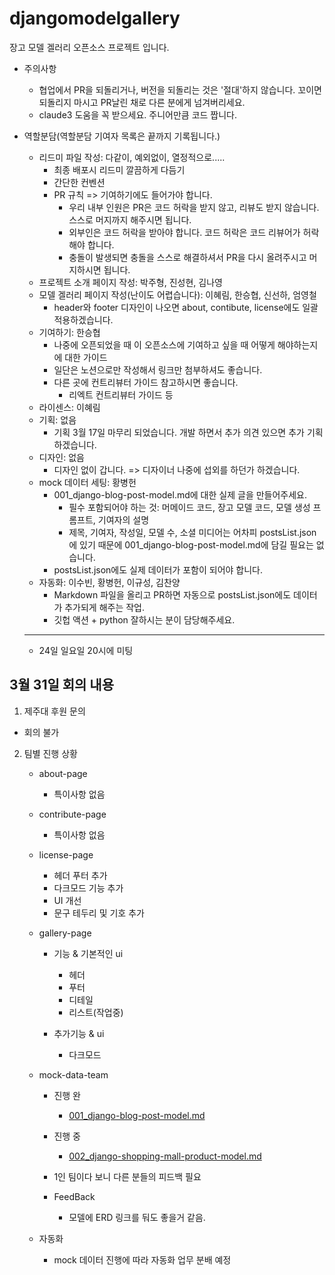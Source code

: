 # djangomodelgallery
장고 모델 겔러리 오픈소스 프로젝트 입니다.
* 주의사항
    * 협업에서 PR을 되돌리거나, 버전을 되돌리는 것은 '절대'하지 않습니다. 꼬이면 되돌리지 마시고 PR날린 채로 다른 분에게 넘겨버리세요.
    * claude3 도움을 꼭 받으세요. 주니어만큼 코드 짭니다.
* 역할분담(역할분담 기여자 목록은 끝까지 기록됩니다.)
    * 리드미 파일 작성: 다같이, 예외없이, 열정적으로.....
        - 최종 배포시 리드미 깔끔하게 다듬기
        - 간단한 컨벤션
        - PR 규칙 => 기여하기에도 들어가야 합니다.
            - 우리 내부 인원은 PR은 코드 허락을 받지 않고, 리뷰도 받지 않습니다. 스스로 머지까지 해주시면 됩니다.
            - 외부인은 코드 허락을 받아야 합니다. 코드 허락은 코드 리뷰어가 허락해야 합니다.
            - 충돌이 발생되면 충돌을 스스로 해결하셔서 PR을 다시 올려주시고 머지하시면 됩니다.
    * 프로젝트 소개 페이지 작성: 박주형, 진성현, 김나영
    * 모델 겔러리 페이지 작성(난이도 어렵습니다): 이혜림, 한승협, 신선하, 엄영철
        - header와 footer 디자인이 나오면 about, contibute, license에도 일괄 적용하겠습니다.
    * 기여하기: 한승협
        - 나중에 오픈되었을 때 이 오픈소스에 기여하고 싶을 때 어떻게 해야하는지에 대한 가이드
        - 일단은 노션으로만 작성해서 링크만 첨부하셔도 좋습니다.
        - 다른 곳에 컨트리뷰터 가이드 참고하시면 좋습니다. 
            - 리엑트 컨트리뷰터 가이드 등
    * 라이센스: 이혜림
    * 기획: 없음
        - 기획 3월 17일 마무리 되었습니다. 개발 하면서 추가 의견 있으면 추가 기획 하겠습니다.
    * 디자인: 없음
        - 디자인 없이 갑니다. => 디자이너 나중에 섭외를 하던가 하겠습니다.
    * mock 데이터 세팅: 황병헌
        - 001_django-blog-post-model.md에 대한 실제 글을 만들어주세요.
            - 필수 포함되어야 하는 것: 머메이드 코드, 장고 모델 코드, 모델 생성 프롬프트, 기여자의 설명
            - 제목, 기여자, 작성일, 모델 수, 소셜 미디어는 어차피 postsList.json에 있기 때문에 001_django-blog-post-model.md에 담길 필요는 없습니다.
        - postsList.json에도 실제 데이터가 포함이 되어야 합니다.
    * 자동화: 이수빈, 황병헌, 이규성, 김찬양
        - Markdown 파일을 올리고 PR하면 자동으로 postsList.json에도 데이터가 추가되게 해주는 작업.
        - 깃헙 액션 + python 잘하시는 분이 담당해주세요.

    ---

    * 24일 일요일 20시에 미팅 

## 3월 31일 회의 내용
1. 제주대 후원 문의
 - 회의 불가

2. 팀별 진행 상황
    * about-page
        - 특이사항 없음

    * contribute-page
        - 특이사항 없음

    * license-page
        - 헤더 푸터 추가
        - 다크모드 기능 추가
        - UI 개선
        - 문구 테두리 및 기호 추가

    * gallery-page
        - 기능 & 기본적인 ui
            - 헤더
            - 푸터
            - 디테일
            - 리스트(작업중)

        - 추가기능 & ui
            - 다크모드

    * mock-data-team
        - 진행 완
            - [001_django-blog-post-model.md](src/posts/001_django-blog-post-model.md)
        - 진행 중
            - [002_django-shopping-mall-product-model.md](src/posts/002_django-shopping-mall-product-model.md)

        - 1인 팀이다 보니 다른 분들의 피드백 필요

        - FeedBack
            - 모델에 ERD 링크를 둬도 좋을거 같음.

    * 자동화
        - mock 데이터 진행에 따라 자동화 업무 분배 예정
